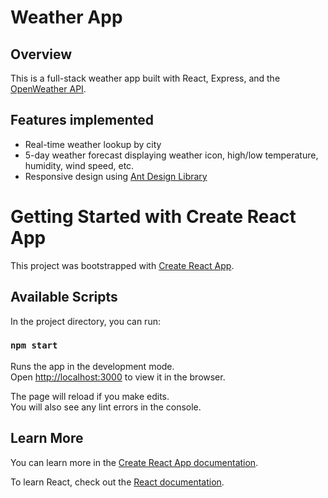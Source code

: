 # Weather App

## Overview

This is a full-stack weather app built with React, Express, and the [OpenWeather API](https://openweathermap.org/api).

## Features implemented

- Real-time weather lookup by city
- 5-day weather forecast displaying weather icon, high/low temperature, humidity, wind speed, etc.
- Responsive design using [Ant Design Library](https://ant.design/docs/react/introduce)

# Getting Started with Create React App

This project was bootstrapped with [Create React App](https://github.com/facebook/create-react-app).

## Available Scripts

In the project directory, you can run:

### `npm start`

Runs the app in the development mode.\
Open [http://localhost:3000](http://localhost:3000) to view it in the browser.

The page will reload if you make edits.\
You will also see any lint errors in the console.

## Learn More

You can learn more in the [Create React App documentation](https://facebook.github.io/create-react-app/docs/getting-started).

To learn React, check out the [React documentation](https://reactjs.org/).
